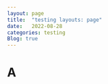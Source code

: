 ```yaml
---
layout: page
title:  "testing layouts: page"
date:   2022-08-28
categories: testing
Blog: true
---
```


# A
